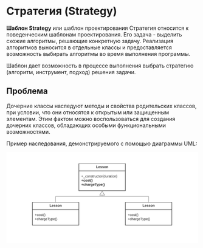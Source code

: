 # Стратегия (Strategy)

**Шаблон Strategy** или шаблон проектирования Стратегия относится к поведенческим шаблонам проектирования. Его задача - выделить схожие алгоритмы, решающие конкретную задачу. Реализация алгоритмов выносится в отдельные классы и предоставляется возможность выбирать алгоритмы во время выполнения программы.

Шаблон дает возможность в процессе выполнения выбрать стратегию (алгоритм, инструмент, подход) решения задачи.

## Проблема

Дочерние классы наследуют методы и свойства родительских классов, при условии, что они относятся к открытым или защищенным элементам. Этим фактом можно воспользоваться для создания дочерних классов, обладающих особыми функциональными возможностями.

Пример наследования, демонстрируемого с помощью диаграммы UML:

![Image alt](https://github.com/IlnarAhm/php-design-patterns/raw/main/Strategy/img/UML-1.png)
